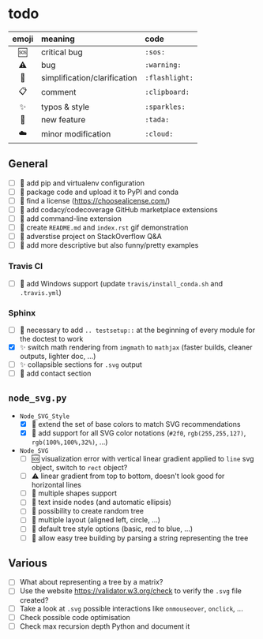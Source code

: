 # todo

| emoji        | meaning                      | code           |
| :----------: | :--------------------------- | :------------- |
| :sos:        | critical bug                 | `:sos:`        |
| :warning:    | bug                          | `:warning:`    |
| :flashlight: | simplification/clarification | `:flashlight:` |
| :clipboard:  | comment                      | `:clipboard:`  |
| :sparkles:   | typos & style                | `:sparkles:`   |
| :tada:       | new feature                  | `:tada:`       |
| :cloud:      | minor modification           | `:cloud:`      |

## General
- [ ] :tada: add pip and virtualenv configuration
- [ ] :tada: package code and upload it to PyPI and conda
- [ ] :tada: find a license (https://choosealicense.com/)
- [ ] :tada: add codacy/codecoverage GitHub marketplace extensions
- [ ] :tada: add command-line extension
- [ ] :tada: create `README.md` and `index.rst` gif demonstration
- [ ] :tada: adverstise project on StackOverflow Q&A
- [ ] :tada: add more descriptive but also funny/pretty examples

### Travis CI
- [ ] :tada: add Windows support (update `travis/install_conda.sh` and `.travis.yml`)

### Sphinx
- [ ] :flashlight: necessary to add `.. testsetup::` at the beginning of every module for the doctest to work
- [x] :sparkles: switch math rendering from `imgmath` to `mathjax` (faster builds, cleaner outputs, lighter doc, ...)
- [ ] :sparkles: collapsible sections for `.svg` output
- [ ] :tada: add contact section

## `node_svg.py`
- `Node_SVG_Style`
    - [x] :tada: extend the set of base colors to match SVG recommendations
    - [x] :tada: add support for all SVG color notations (`#2f0`, `rgb(255,255,127)`, `rgb(100%,100%,32%)`, ...)

- `Node_SVG`
    - [ ] :sos: visualization error with vertical linear gradient applied to `line` svg object, switch to `rect` object?
    - [ ] :warning: linear gradient from top to bottom, doesn't look good for horizontal lines
    - [ ] :tada: multiple shapes support
    - [ ] :tada: text inside nodes (and automatic ellipsis)
    - [ ] :tada: possibility to create random tree
    - [ ] :tada: multiple layout (aligned left, circle, ...)
    - [ ] :tada: default tree style options (basic, red to blue, ...)
    - [ ] :tada: allow easy tree building by parsing a string representing the tree

## Various
- [ ] What about representing a tree by a matrix?
- [ ] Use the website https://validator.w3.org/check to verify the `.svg` file created?
- [ ] Take a look at `.svg` possible interactions like `onmouseover`, `onclick`, ...
- [ ] Check possible code optimisation
- [ ] Check max recursion depth Python and document it
